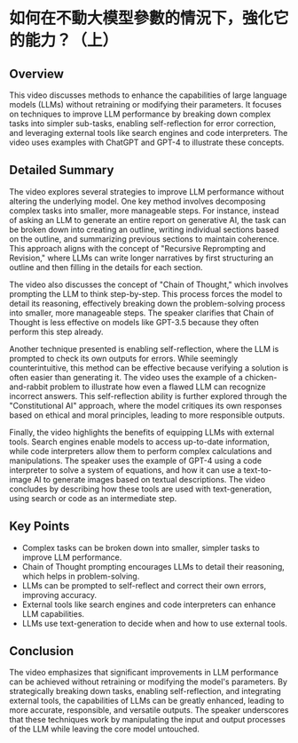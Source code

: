 # 如何在不動大模型參數的情況下，強化它的能力？（上）

## Overview
This video discusses methods to enhance the capabilities of large language models (LLMs) without retraining or modifying their parameters. It focuses on techniques to improve LLM performance by breaking down complex tasks into simpler sub-tasks, enabling self-reflection for error correction, and leveraging external tools like search engines and code interpreters. The video uses examples with ChatGPT and GPT-4 to illustrate these concepts.

## Detailed Summary
The video explores several strategies to improve LLM performance without altering the underlying model. One key method involves decomposing complex tasks into smaller, more manageable steps. For instance, instead of asking an LLM to generate an entire report on generative AI, the task can be broken down into creating an outline, writing individual sections based on the outline, and summarizing previous sections to maintain coherence. This approach aligns with the concept of "Recursive Reprompting and Revision," where LLMs can write longer narratives by first structuring an outline and then filling in the details for each section.

The video also discusses the concept of "Chain of Thought," which involves prompting the LLM to think step-by-step. This process forces the model to detail its reasoning, effectively breaking down the problem-solving process into smaller, more manageable steps. The speaker clarifies that Chain of Thought is less effective on models like GPT-3.5 because they often perform this step already.

Another technique presented is enabling self-reflection, where the LLM is prompted to check its own outputs for errors. While seemingly counterintuitive, this method can be effective because verifying a solution is often easier than generating it. The video uses the example of a chicken-and-rabbit problem to illustrate how even a flawed LLM can recognize incorrect answers. This self-reflection ability is further explored through the "Constitutional AI" approach, where the model critiques its own responses based on ethical and moral principles, leading to more responsible outputs.

Finally, the video highlights the benefits of equipping LLMs with external tools. Search engines enable models to access up-to-date information, while code interpreters allow them to perform complex calculations and manipulations. The speaker uses the example of GPT-4 using a code interpreter to solve a system of equations, and how it can use a text-to-image AI to generate images based on textual descriptions. The video concludes by describing how these tools are used with text-generation, using search or code as an intermediate step.

## Key Points
- Complex tasks can be broken down into smaller, simpler tasks to improve LLM performance.
- Chain of Thought prompting encourages LLMs to detail their reasoning, which helps in problem-solving.
- LLMs can be prompted to self-reflect and correct their own errors, improving accuracy.
- External tools like search engines and code interpreters can enhance LLM capabilities.
- LLMs use text-generation to decide when and how to use external tools.

## Conclusion
The video emphasizes that significant improvements in LLM performance can be achieved without retraining or modifying the model's parameters. By strategically breaking down tasks, enabling self-reflection, and integrating external tools, the capabilities of LLMs can be greatly enhanced, leading to more accurate, responsible, and versatile outputs. The speaker underscores that these techniques work by manipulating the input and output processes of the LLM while leaving the core model untouched.
